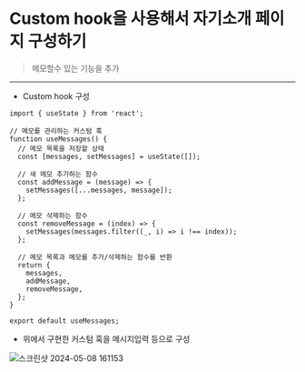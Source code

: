# Custom hook을 사용해서 자기소개 페이지 구성하기
> 메모할수 있는 기능을 추가
<hr>

* Custom hook 구성
```
import { useState } from 'react';

// 메모를 관리하는 커스텀 훅
function useMessages() {
  // 메모 목록을 저장할 상태
  const [messages, setMessages] = useState([]);

  // 새 메모 추가하는 함수
  const addMessage = (message) => {
    setMessages([...messages, message]);
  };

  // 메모 삭제하는 함수
  const removeMessage = (index) => {
    setMessages(messages.filter((_, i) => i !== index));
  };

  // 메모 목록과 메모를 추가/삭제하는 함수를 반환
  return {
    messages,
    addMessage,
    removeMessage,
  };
}

export default useMessages;

```

* 위에서 구현한 커스텀 훅을 메시지입력 등으로 구성

![스크린샷 2024-05-08 161153](https://github.com/kim-do-kyun/React/assets/70315428/77b0ff37-b157-4bef-81d8-735abb9bf018)
